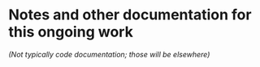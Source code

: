 # Notes and other documentation for this ongoing work

_(Not typically code documentation; those will be elsewhere)_
